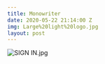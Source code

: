```yaml
---
title: Monowriter
date: 2020-05-22 21:14:00 Z
img: Large%20light%20logo.jpg
layout: post
---
```


![SIGN IN.jpg](/uploads/SIGN%20IN.jpg)
